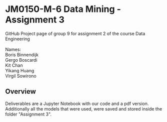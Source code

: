 # JM0150-M-6 Data Mining - Assignment 3

GitHub Project page of group 9 for assignment 2 of the course Data Engineering
<br />
<br />
Names: <br />
Boris Binnendijk <br />
Gergo Boscardi <br />
Kit Chan <br />
Yikang Huang <br />
Virgil Sowirono <br />

## Overview

Deliverables are a Jupyter Notebook with our code and a pdf version. Additionally all the models that were used, were saved and stored inside the folder "Assignment 3".
